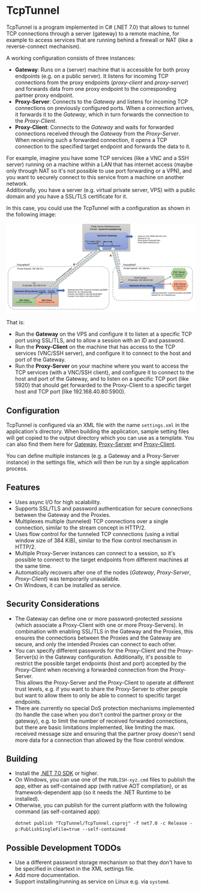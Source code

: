# TcpTunnel

TcpTunnel is a program implemented in C# (.NET 7.0) that allows to tunnel TCP connections through a server (gateway)
to a remote machine, for example to access services that are running behind a firewall or NAT
(like a reverse-connect mechanism).

A working configuration consists of three instances:
- **Gateway**: Runs on a (server) machine that is accessible for both proxy endpoints (e.g. on a public server).
  It listens for incoming TCP connections from the proxy endpoints (*proxy-client* and *proxy-server*) and forwards
  data from one proxy endpoint to the corresponding partner proxy endpoint.
- **Proxy-Server**: Connects to the *Gateway* and listens for incoming TCP connections on previously configured
  ports. When a connection arrives, it forwards it to the *Gateway*, which in turn forwards the connection to
  the *Proxy-Client*.
- **Proxy-Client**: Connects to the *Gateway* and waits for forwarded connections received through the
  *Gateway* from the *Proxy-Server*. When receiving such a forwarded connection, it opens a TCP connection
  to the specified target endpoint and forwards the data to it.

For example, imagine you have some TCP services (like a VNC and a SSH server) running on a machine within a LAN
that has internet access (maybe only through NAT so it's not possible to use port forwarding or a VPN), and you
want to securely connect to this service from a machine on another network.<br>
Additionally, you have a server (e.g. virtual private server, VPS) with a public domain and you have a
SSL/TLS certificate for it.

In this case, you could use the TcpTunnel with a configuration as shown in the following image:

![](tcptunnel-illustration.svg?raw=1)

That is:
- Run the **Gateway** on the VPS and configure it to listen at a specific TCP port using SSL/TLS, and to
  allow a session with an ID and password.
- Run the **Proxy-Client** on the machine that has access to the TCP services (VNC/SSH server), and configure
  it to connect to the host and port of the Gateway.
- Run the **Proxy-Server** on your machine where you want to access the TCP services (with a VNC/SSH client),
  and configure it to connect to the host and port of the Gateway, and to listen on a specific TCP port (like 5920)
  that should get forwarded to the Proxy-Client to a specific target host and TCP port (like 192.168.40.80:5900).

## Configuration

TcpTunnel is configured via an XML file with the name `settings.xml` in the application's directory.
When building the application, sample setting files will get copied to the output directory which you can
use as a template. You can also find them here for [Gateway](TcpTunnel/sample-settings-gateway.xml),
[Proxy-Server](TcpTunnel/sample-settings-proxy-server.xml) and
[Proxy-Client](TcpTunnel/sample-settings-proxy-client.xml).

You can define multiple instances (e.g. a Gateway and a Proxy-Server instance) in the settings file, which
will then be run by a single application process.

## Features

- Uses async I/O for high scalability.
- Supports SSL/TLS and password authentication for secure connections between the Gateway and the Proxies.
- Multiplexes multiple (tunneled) TCP connections over a single connection, similar to the stream concept in HTTP/2.
- Uses flow control for the tunneled TCP connections (using a initial window size of 384 KiB), similar
  to the flow control mechanism in HTTP/2.
- Multiple Proxy-Server instances can connect to a session, so it's possible to connect to the target
  endpoints from different machines at the same time.
- Automatically recovers after one of the nodes (*Gateway*, *Proxy-Server*, *Proxy-Client*) was temporarily unavailable.
- On Windows, it can be installed as service.

## Security Considerations

- The Gateway can define one or more password-protected *sessions* (which associate a
  Proxy-Client with one or more Proxy-Servers). In combination with enabling SSL/TLS in the Gateway and
  the Proxies, this ensures the connections between the Proxies and the Gateway are secure, and only the
  intended Proxies can connect to each other.
- You can specify different passwords for the Proxy-Client and the Proxy-Server(s) in the Gateway
  configuration. Additionally, it's possible to restrict the possible target endpoints (host and port)
  accepted by the Proxy-Client when receiving a forwarded connection from the Proxy-Server.<br>
  This allows the Proxy-Server and the Proxy-Client to operate at different trust levels, e.g. if you
  want to share the Proxy-Server to other people but want to allow them to only be able to connect to
  specific target endpoints.
- There are currently no special DoS protection mechanisms implemented (to handle the case when you don't
  control the partner proxy or the gateway), e.g. to limit the number of received forwarded connections,
  but there are basic limitations implemented, like limiting the max. received message size and ensuring
  that the partner proxy doesn't send more data for a connection than allowed by the flow control window.

## Building

- Install the [.NET 7.0 SDK](https://dotnet.microsoft.com/download) or higher.
- On Windows, you can use one of the `PUBLISH-xyz.cmd` files to publish the app, either as self-contained app
  (with native AOT compilation), or as framework-dependent app (so it needs the .NET Runtime to be installed).
- Otherwise, you can publish for the current platform with the following command (as self-contained app): 
  ```
  dotnet publish "TcpTunnel/TcpTunnel.csproj" -f net7.0 -c Release -p:PublishSingleFile=true --self-contained
  ```

## Possible Development TODOs

- Use a different password storage mechanism so that they don't have to be specified in cleartext in the
  XML settings file.
- Add more documentation.
- Support installing/running as service on Linux e.g. via `systemd`.
